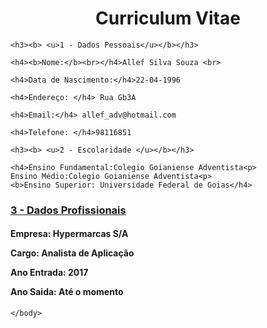 <!DOCTYPE html>
<html>
  <head>
  </head>
  
  <body>
	<h1 align = 'center' <b> Curriculum Vitae </h4></b>

	<h3><b> <u>1 - Dados Pessoais</u></b></h3>

	<h4><b>Nome:</b><br></h4>Allef Silva Souza <br>

	<h4>Data de Nascimento:</h4>22-04-1996

	<h4>Endereço: </h4> Rua Gb3A

	<h4>Email:</h4> allef_adv@hotmail.com

	<h4>Telefone: </h4>98116851

	<h3><b> <u>2 - Escolaridade </u></b></h3>

	<h4>Ensino Fundamental:Colegio Goianiense Adventista<p>
	Ensino Médio:Colegio Goianiense Adventista<p>
	<b>Ensino Superior: Universidade Federal de Goias</h4>

<h3><b> <u>3 - Dados Profissionais </h3></b> </u>

<h4><b>Empresa: Hypermarcas S/A</b><p>
Cargo: Analista de Aplicação<p>
Ano Entrada: 2017 <p>
Ano Saida: Até o momento <p>
</h4></b>

    </body>
</html>
